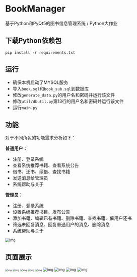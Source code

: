 # BookManager
基于Python和PyQt5的图书信息管理系统 / Python大作业

## 下载Python依赖包
```
pip install -r requirements.txt
```

## 运行

- 确保本机启动了MYSQL服务
- 导入`book.sql`和`book_sub.sql`到数据库
- 修改`generate_data.py`的用户名和密码并运行该文件
- 修改`util/dbutil.py`第13行的用户名和密码并运行该文件
- 运行`main.py`



## 功能

对于不同角色的功能需求分析如下：

**普通用户：**

- 注册、登录系统
- 查看系统推荐书籍、查看系统公告
- 借书、还书、续借、查找书籍
- 发送消息给管理员
- 系统帮助与关于

**管理员：**

- 注册、登录系统
- 设置系统推荐书目、发布公告
- 添加书籍、编辑已有书籍、删除书籍、查找书籍、催用户还书
- 筛选未回复消息、回复普通用户的消息、删除消息
- 系统帮助与关于

<img src="./img/功能结构图.png" alt="img" style="zoom: 80%;" />

## 页面展示

<img src="./img/1.png" alt="img" style="zoom: 50%;" />



<img src="./img/2.png" alt="img" style="zoom: 50%;" />



<img src="./img/3.png" alt="img" style="zoom: 50%;" />



<img src="./img/4.png" alt="img" style="zoom: 50%;" />



<img src="./img/5.png" alt="img" style="zoom: 50%;" />



<img src="./img/6.png" alt="img" style="zoom: 80%;" />



<img src="./img/7.png" alt="img" style="zoom: 80%;" />



<img src="./img/8.png" alt="img" style="zoom: 80%;" />



<img src="./img/9.png" alt="img" style="zoom: 80%;" />

